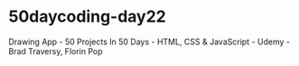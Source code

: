 # 50daycoding-day22
Drawing App - 50 Projects In 50 Days - HTML, CSS &amp; JavaScript - Udemy - Brad Traversy, Florin Pop
